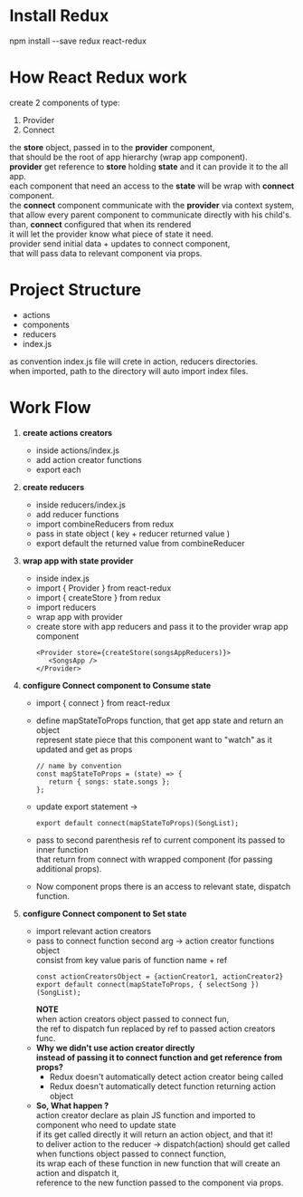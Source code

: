 # Install Redux

npm install --save redux react-redux

# How React Redux work

create 2 components of type:

1. Provider
2. Connect

the **store** object, passed in to the **provider** component,  
that should be the root of app hierarchy (wrap app component).  
**provider** get reference to **store** holding **state** and it can provide it to the all app.  
each component that need an access to the **state** will be wrap with **connect** component.  
the **connect** component communicate with the **provider** via context system,  
that allow every parent component to communicate directly with his child's.  
than, **connect** configured that when its rendered  
it will let the provider know what piece of state it need.  
provider send initial data + updates to connect component,  
that will pass data to relevant component via props.

# Project Structure

-  actions
-  components
-  reducers
-  index.js

as convention index.js file will crete in action, reducers directories.  
when imported, path to the directory will auto import index files.

# Work Flow

1. **create actions creators**
   -  inside actions/index.js
   -  add action creator functions
   -  export each
2. **create reducers**
   -  inside reducers/index.js
   -  add reducer functions
   -  import combineReducers from redux
   -  pass in state object ( key + reducer returned value )
   -  export default the returned value from combineReducer
3. **wrap app with state provider**

   -  inside index.js
   -  import { Provider } from react-redux
   -  import { createStore } from redux
   -  import reducers
   -  wrap app with provider
   -  create store with app reducers and pass it to the provider wrap app component
      ```
      <Provider store={createStore(songsAppReducers)}>
         <SongsApp />
      </Provider>
      ```

4. **configure Connect component to Consume state**

   -  import { connect } from react-redux
   -  define mapStateToProps function, that get app state and return an object  
      represent state piece that this component want to "watch" as it updated and get as props

      ```
      // name by convention
      const mapStateToProps = (state) => {
         return { songs: state.songs };
      };
      ```

   -  update export statement ->
      ```
      export default connect(mapStateToProps)(SongList);
      ```
   -  pass to second parenthesis ref to current component its passed to inner function  
      that return from connect with wrapped component (for passing additional props).
   -  Now component props there is an access to relevant state, dispatch function.

5. **configure Connect component to Set state**

   -  import relevant action creators
   -  pass to connect function second arg -> action creator functions object  
      consist from key value paris of function name + ref
      ```
      const actionCreatorsObject = {actionCreator1, actionCreator2}
      export default connect(mapStateToProps, { selectSong })(SongList);
      ```
      **NOTE**  
      when action creators object passed to connect fun,  
      the ref to dispatch fun replaced by ref to passed action creators func.
   -  **Why we didn't use action creator directly**  
       **instead of passing it to connect function and get reference from props?**
      -  Redux doesn't automatically detect action creator being called
      -  Redux doesn't automatically detect function returning action object
   -  **So, What happen ?**  
       action creator declare as plain JS function and imported to component who need to update state  
       if its get called directly it will return an action object, and that it!  
       to deliver action to the reducer -> dispatch(action) should get called  
      when functions object passed to connect function,  
      its wrap each of these function
      in new function that will create an action and dispatch it,  
       reference to the new function passed to the component via props.
